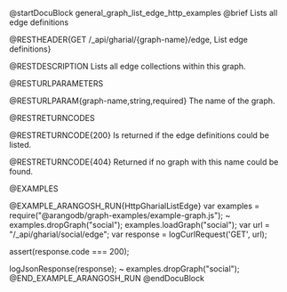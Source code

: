 
@startDocuBlock general_graph_list_edge_http_examples
@brief Lists all edge definitions

@RESTHEADER{GET /_api/gharial/{graph-name}/edge, List edge definitions}

@RESTDESCRIPTION
Lists all edge collections within this graph.

@RESTURLPARAMETERS

@RESTURLPARAM{graph-name,string,required}
The name of the graph.

@RESTRETURNCODES

@RESTRETURNCODE{200}
Is returned if the edge definitions could be listed.

@RESTRETURNCODE{404}
Returned if no graph with this name could be found.

@EXAMPLES

@EXAMPLE_ARANGOSH_RUN{HttpGharialListEdge}
  var examples = require("@arangodb/graph-examples/example-graph.js");
~ examples.dropGraph("social");
  examples.loadGraph("social");
  var url = "/_api/gharial/social/edge";
  var response = logCurlRequest('GET', url);

  assert(response.code === 200);

  logJsonResponse(response);
~ examples.dropGraph("social");
@END_EXAMPLE_ARANGOSH_RUN
@endDocuBlock


